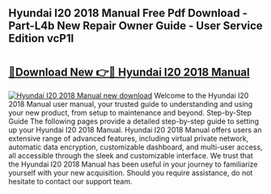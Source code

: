 ## Hyundai I20 2018 Manual Free Pdf Download - Part-L4b New Repair Owner Guide - User Service Edition vcP1l

# <h2><a href="http://cf13959.oget.top/?id=Hyundai+I20+2018+Manual">🔗Download New 👉🔴 Hyundai I20 2018 Manual</a></h2>

[![Hyundai I20 2018 Manual new download](https://i.imgur.com/5g1atiW.png)](http://cf13959.oget.top/?id=Hyundai+I20+2018+Manual)
Welcome to the Hyundai I20 2018 Manual user manual, your trusted guide to understanding and using your new product, from setup to maintenance and beyond. Step-by-Step Guide The following pages provide a detailed step-by-step guide to setting up your Hyundai I20 2018 Manual. Hyundai I20 2018 Manual offers users an extensive range of advanced features, including virtual private network, automatic data encryption, customizable dashboard, and multi-user access, all accessible through the sleek and customizable interface. We trust that the Hyundai I20 2018 Manual has been useful in your journey to familiarize yourself with your new acquisition. Should you require assistance, do not hesitate to contact our support team.
